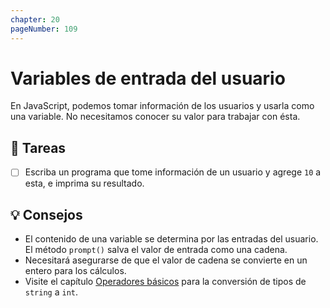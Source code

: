 ```yaml
---
chapter: 20
pageNumber: 109
---
```

# Variables de entrada del usuario

En JavaScript, podemos tomar información de los usuarios y usarla como una variable. No necesitamos conocer su valor para trabajar con ésta.

## 📝 Tareas

- [ ] Escriba un programa que tome información de un usuario y agrege `10` a esta, e imprima su resultado.

## 💡 Consejos

- El contenido de una variable se determina por las entradas del usuario. El método `prompt()` salva el valor de entrada como una cadena.
- Necesitará asegurarse de que el valor de cadena se convierte en un entero para los cálculos.
- Visite el capítulo [Operadores básicos](../numbers/operators.md) para la conversión de tipos de `string` a `int`.

